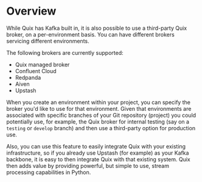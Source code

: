 # Overview

While Quix has Kafka built in, it is also possible to use a third-party Quix broker, on a per-environment basis. You can have different brokers servicing different environments.

 The following brokers are currently supported:

* Quix managed broker
* Confluent Cloud
* Redpanda
* Aiven
* Upstash

When you create an environment within your project, you can specify the broker you'd like to use for that environment. Given that environments are associated with specific branches of your Git repository (project) you could potentially use, for example, the Quix broker for internal testing (say on a `testing` or `develop` branch) and then use a third-party option for production use.

Also, you can use this feature to easily integrate Quix with your existing infrastructure, so if you already use Upstash (for example) as your Kafka backbone, it is easy to then integrate Quix with that existing system. Quix then adds value by providing powerful, but simple to use, stream processing capabilities in Python.

